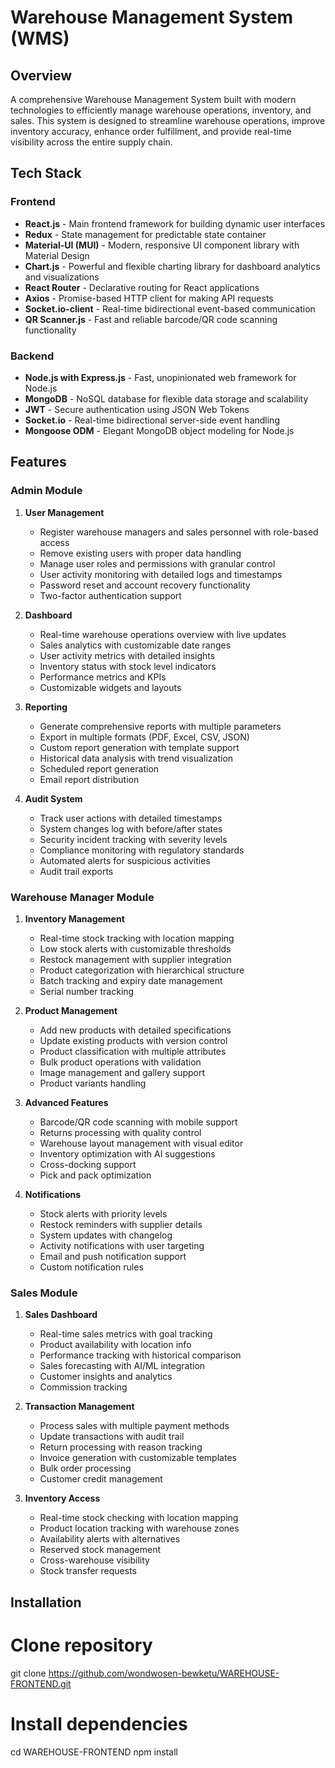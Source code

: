 
# Warehouse Management System (WMS)

## Overview
A comprehensive Warehouse Management System built with modern technologies to efficiently manage warehouse operations, inventory, and sales. This system is designed to streamline warehouse operations, improve inventory accuracy, enhance order fulfillment, and provide real-time visibility across the entire supply chain.

## Tech Stack

### Frontend
- **React.js** - Main frontend framework for building dynamic user interfaces
- **Redux** - State management for predictable state container
- **Material-UI (MUI)** - Modern, responsive UI component library with Material Design
- **Chart.js** - Powerful and flexible charting library for dashboard analytics and visualizations
- **React Router** - Declarative routing for React applications
- **Axios** - Promise-based HTTP client for making API requests
- **Socket.io-client** - Real-time bidirectional event-based communication
- **QR Scanner.js** - Fast and reliable barcode/QR code scanning functionality

### Backend
- **Node.js with Express.js** - Fast, unopinionated web framework for Node.js
- **MongoDB** - NoSQL database for flexible data storage and scalability
- **JWT** - Secure authentication using JSON Web Tokens
- **Socket.io** - Real-time bidirectional server-side event handling
- **Mongoose ODM** - Elegant MongoDB object modeling for Node.js

## Features

### Admin Module
1. **User Management**
   - Register warehouse managers and sales personnel with role-based access
   - Remove existing users with proper data handling
   - Manage user roles and permissions with granular control
   - User activity monitoring with detailed logs and timestamps
   - Password reset and account recovery functionality
   - Two-factor authentication support

2. **Dashboard**
   - Real-time warehouse operations overview with live updates
   - Sales analytics with customizable date ranges
   - User activity metrics with detailed insights
   - Inventory status with stock level indicators
   - Performance metrics and KPIs
   - Customizable widgets and layouts

3. **Reporting**
   - Generate comprehensive reports with multiple parameters
   - Export in multiple formats (PDF, Excel, CSV, JSON)
   - Custom report generation with template support
   - Historical data analysis with trend visualization
   - Scheduled report generation
   - Email report distribution

4. **Audit System**
   - Track user actions with detailed timestamps
   - System changes log with before/after states
   - Security incident tracking with severity levels
   - Compliance monitoring with regulatory standards
   - Automated alerts for suspicious activities
   - Audit trail exports

### Warehouse Manager Module
1. **Inventory Management**
   - Real-time stock tracking with location mapping
   - Low stock alerts with customizable thresholds
   - Restock management with supplier integration
   - Product categorization with hierarchical structure
   - Batch tracking and expiry date management
   - Serial number tracking

2. **Product Management**
   - Add new products with detailed specifications
   - Update existing products with version control
   - Product classification with multiple attributes
   - Bulk product operations with validation
   - Image management and gallery support
   - Product variants handling

3. **Advanced Features**
   - Barcode/QR code scanning with mobile support
   - Returns processing with quality control
   - Warehouse layout management with visual editor
   - Inventory optimization with AI suggestions
   - Cross-docking support
   - Pick and pack optimization

4. **Notifications**
   - Stock alerts with priority levels
   - Restock reminders with supplier details
   - System updates with changelog
   - Activity notifications with user targeting
   - Email and push notification support
   - Custom notification rules

### Sales Module
1. **Sales Dashboard**
   - Real-time sales metrics with goal tracking
   - Product availability with location info
   - Performance tracking with historical comparison
   - Sales forecasting with AI/ML integration
   - Customer insights and analytics
   - Commission tracking

2. **Transaction Management**
   - Process sales with multiple payment methods
   - Update transactions with audit trail
   - Return processing with reason tracking
   - Invoice generation with customizable templates
   - Bulk order processing
   - Customer credit management

3. **Inventory Access**
   - Real-time stock checking with location mapping
   - Product location tracking with warehouse zones
   - Availability alerts with alternatives
   - Reserved stock management
   - Cross-warehouse visibility
   - Stock transfer requests

## Installation


# Clone repository
git clone https://github.com/wondwosen-bewketu/WAREHOUSE-FRONTEND.git

# Install dependencies
cd WAREHOUSE-FRONTEND
npm install




